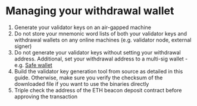 # Managing your withdrawal wallet

1. Generate your validator keys on an air-gapped machine
2. Do not store your mnemonic word lists of both your validator keys and withdrawal wallets on any online machines (e.g. validator node, external signer)
3. Do not generate your validator keys without setting your withdrawal address. Additional, set your withdrawal address to a multi-sig wallet - e.g. [Safe wallet](https://safe.global/)
4. Build the validator key generation tool from source as detailed in this guide. Otherwise, make sure you verify the checksum of the downloaded file if you want to use the binaries directly
5. Triple check the address of the ETH beacon deposit contract before approving the transaction
